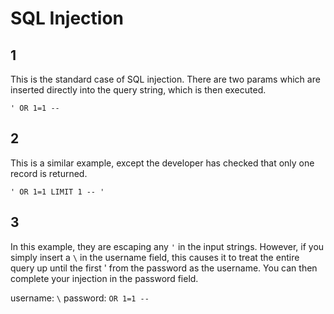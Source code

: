 # SQL Injection

## 1

This is the standard case of SQL injection. There are two params which are inserted directly into the query string, which is then executed.

`' OR 1=1 -- `

## 2

This is a similar example, except the developer has checked that only one record is returned.

`' OR 1=1 LIMIT 1 -- '`

## 3

In this example, they are escaping any `'` in the input strings. However, if you simply insert a `\` in the username field, this causes it to treat the entire query up until the first ' from the password as the username. You can then complete your injection in the password field.

username: `\`
password: ` OR 1=1 -- `

